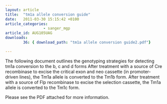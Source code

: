 ```yaml
---
layout: article
title:  "tm1a allele conversion guide"
date:   2011-03-30 15:15:42 +0100
article_categories:
                 - sanger_mgp
article_id: AUG105UAG
downloads:
        36: { download_path: "tm1a allele conversion guide2.pdf"}  

---
```


The following document outlines the genotyping strategies for detecting tm1a conversion to the b, c and d forms
After treatment with a source of Cre recombinase to excise the critical exon and neo cassette (in promoter-driven lines),  the Tm1a allele is converted to the Tm1b form. After treatment with a source of Flp recombinase to excise the selection cassette,  the Tm1a allele is converted to the Tm1c form. 

Please see the PDF attached for more information.